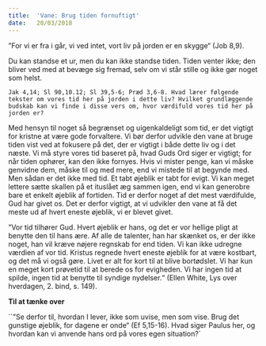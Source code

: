 ```yaml
---
title:  'Vane: Brug tiden fornuftigt'
date:   20/03/2018
---
```


”For vi er fra i går, vi ved intet, vort liv på jorden er en skygge“ (Job 8,9).

Du kan standse et ur, men du kan ikke standse tiden. Tiden venter ikke; den bliver ved med at bevæge sig fremad, selv om vi står stille og ikke gør noget som helst.

`Jak 4,14; Sl 90,10.12; Sl 39,5-6; Præd 3,6-8. Hvad lærer følgende tekster om vores tid her på jorden i dette liv? Hvilket grundlæggende budskab kan vi finde i disse vers om, hvor værdifuld vores tid her på jorden er?`

Med hensyn til noget så begrænset og uigenkaldeligt som tid, er det vigtigt for kristne at være gode forvaltere. Vi bør derfor udvikle den vane at bruge tiden vist ved at fokusere på det, der er vigtigt i både dette liv og i det næste. Vi må styre vores tid baseret på, hvad Guds Ord siger er vigtigt; for når tiden ophører, kan den ikke fornyes. Hvis vi mister penge, kan vi måske genvidne dem, måske til og med mere, end vi mistede til at begynde med. Men sådan er det ikke med tid. Et tabt øjeblik er tabt for evigt. Vi kan meget lettere sætte skallen på et ituslået æg sammen igen, end vi kan generobre bare et enkelt øjeblik af fortiden. Tid er derfor noget af det mest værdifulde, Gud har givet os. Det er derfor vigtigt, at vi udvikler den vane at få det meste ud af hvert eneste øjeblik, vi er blevet givet.

”Vor tid tilhører Gud. Hvert øjeblik er hans, og det er vor hellige pligt at benytte den til hans ære. Af alle de talenter, han har skænket os, er der ikke noget, han vil kræve nøjere regnskab for end tiden. Vi kan ikke udregne værdien af vor tid. Kristus regnede hvert eneste øjeblik for at være kostbart, og det må vi også gøre. Livet er alt for kort til at blive bortødslet. Vi har kun en meget kort prøvetid til at berede os for evigheden. Vi har ingen tid at spilde, ingen tid at benytte til syndige nydelser.“ (Ellen White, Lys over hverdagen, 2. bind, s. 149).

**Til at tænke over**

``”Se derfor til, hvordan I lever, ikke som uvise, men som vise. Brug det gunstige øjeblik, for dagene er onde“ (Ef 5,15-16). Hvad siger Paulus her, og hvordan kan vi anvende hans ord på vores egen situation?`

